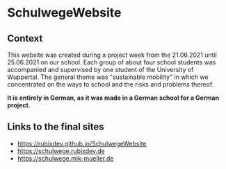 # SchulwegeWebsite
## Context
This website was created during a project week from the 21.06.2021 until 25.06.2021 on our school.
Each group of about four school students was accompanied and supervised by one student of the University of Wuppertal.
The general theme was "sustainable mobility" in which we concentrated on the ways to school and the risks and problems thereof.

**It is entirely in German, as it was made in a German school for a German project.**

## Links to the final sites
- https://rubixdev.github.io/SchulwegeWebsite
- https://schulwege.rubixdev.de
- https://schulwege.mik-mueller.de
